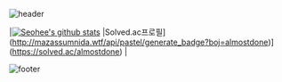 <!--### Hi there 👋-->

<!--
**seohee-P/seohee-P** is a ✨ _special_ ✨ repository because its `README.md` (this file) appears on your GitHub profile.

Here are some ideas to get you started:

- 🔭 I’m currently working on ...
- 🌱 I’m currently learning ...
- 👯 I’m looking to collaborate on ...
- 🤔 I’m looking for help with ...
- 💬 Ask me about ...
- 📫 How to reach me: ...
- 😄 Pronouns: ...
- ⚡ Fun fact: ...
-->
![header](https://capsule-render.vercel.app/api?type=waving&color=0:30cfd0,100:330867&height=200&text=Welcome%20SeoHee's%20GitHub&fontColor=FFFFFF&fontSize=45&fontAlignY=40)
<!--default stats
![Seohee's github stats](https://github-readme-stats.vercel.app/api?username=seohee-P&theme=vue&show_icons=true)
-->
|[![Seohee's github stats](https://github-readme-stats.vercel.app/api?username=seohee-P&theme=vue&rank_icon=github)](https://github.com/seohee-P)
|Solved.ac프로필](http://mazassumnida.wtf/api/pastel/generate_badge?boj=almostdone)](https://solved.ac/almostdone)
|
<!--지금은 사용안함.[![Top Langs](https://github-readme-stats.vercel.app/api/top-langs/?username=seohee-P)](https://github.com/seohee-P)-->



![footer](https://capsule-render.vercel.app/api?type=waving&color=0:330867,100:30cfd0&section=footer)
